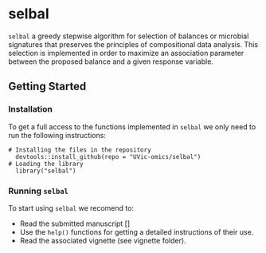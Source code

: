 # selbal

`selbal` a greedy stepwise algorithm for selection of balances or microbial signatures
that preserves the principles of compositional data analysis. This selection is 
implemented in order to maximize an association parameter between the proposed
balance and a given response variable.

## Getting Started


### Installation

To get a full access to the functions implemented in `selbal` we only need to run 
the following instructions:

```
# Installing the files in the repository
  devtools::install_github(repo = "UVic-omics/selbal")
# Loading the library
  library("selbal")
```

### Running `selbal`

To start using `selbal` we recomend to:

- Read the submitted manuscript []
- Use the `help()` functions for getting a detailed instructions of their
  use.
- Read the associated vignette (see vignette folder).






